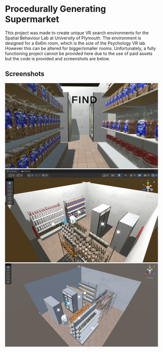 # Procedurally Generating Supermarket
This project was made to create unique VR search environments for the Spatial Behaviour Lab at University of Plymouth. The environment is designed for a 6x6m room, which is the size of the Psychology VR lab. However this can
be altered for bigger/smaller rooms. Unfortunately, a fully functioning project cannot be provided here due to the use of paid assets but the code is provided and screenshots are below.

## Screenshots
![](Screenshots/1.png)
![](Screenshots/2.png)
![](Screenshots/3.png)
